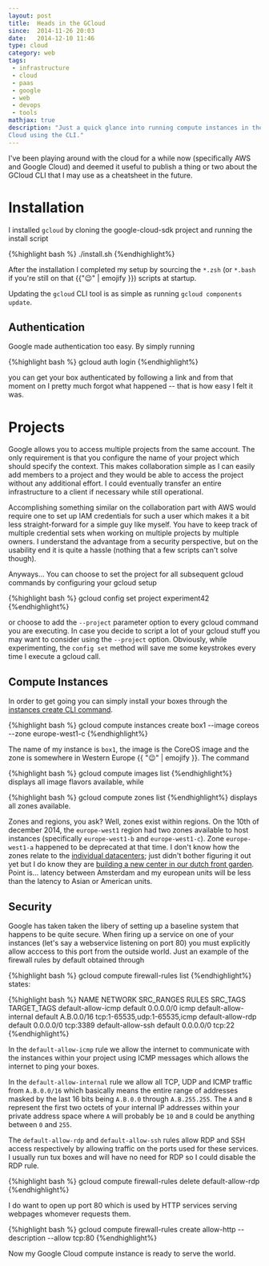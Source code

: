```yaml
---
layout: post
title:  Heads in the GCloud
since:  2014-11-26 20:03
date:   2014-12-10 11:46
type: cloud
category: web
tags:
 - infrastructure
 - cloud
 - paas
 - google
 - web
 - devops
 - tools
mathjax: true
description: "Just a quick glance into running compute instances in the Google
Cloud using the CLI."
---
```

I've been playing around with the cloud for a while now (specifically AWS and 
Google Cloud) and deemed it useful to publish a thing or two about the GCloud
CLI that I may use as a cheatsheet in the future.

# Installation
I installed `gcloud` by cloning the google-cloud-sdk project and running
the install script

{%highlight bash %}
./install.sh
{%endhighlight%}

After the installation I completed my setup by sourcing the `*.zsh` (or 
`*.bash` if you're still on that {{":wink:" | emojify }}) scripts at 
startup.

Updating the `gcloud` CLI tool is as simple as running 
`gcloud components update`.

## Authentication
Google made authentication too easy. By simply running 

{%highlight bash %}
gcloud auth login
{%endhighlight%}

you can get your box authenticated by following a link and from that moment on
I pretty much forgot what happened -- that is how easy I felt it was.

# Projects
Google allows you to access multiple projects from the same account. The only
requirement is that you configure the name of your project which should specify
the context. This makes collaboration simple as I can easily add members to
a project and they would be able to access the project without any additional 
effort. I could eventually transfer an entire infrastructure to a client if
necessary while still operational.

Accomplishing something similar on the collaboration part with AWS would
require one to set up IAM credentials for such a user which makes it a bit
less straight-forward for a simple guy like myself. You have to keep track of
multiple credential sets when working on multiple projects by multiple owners.
I understand the advantage from a security perspective, but on the usability
end it is quite a hassle (nothing that a few scripts can't solve though).

Anyways... You can choose to set the project for all subsequent gcloud commands
by configuring your gcloud setup

{%highlight bash %}
gcloud config set project experiment42
{%endhighlight%}

or choose to add the `--project` parameter option to every gcloud command you
are executing. In case you decide to script a lot of your gcloud stuff you may 
want to consider using the `--project` option. Obviously, while experimenting,
the `config set` method will save me some keystrokes every time I execute a
gcloud call.

## Compute Instances
In order to get going you can simply install your boxes through the [instances 
create CLI command][gcloud-create].

{%highlight bash %}
gcloud compute instances create box1 --image coreos --zone europe-west1-c
{%endhighlight%}

The name of my instance is `box1`, the image is the CoreOS image and the zone 
is somewhere in Western Europe {{ ":wink:" | emojify }}. The command 

{%highlight bash %}
gcloud compute images list
{%endhighlight%} displays all image flavors available, while

{%highlight bash %}
gcloud compute zones list
{%endhighlight%} displays all zones available.

Zones and regions, you ask?
Well, zones exist within regions. On the 10th of december 2014, the `europe-west1`
region had two zones available to host instances (specifically
`europe-west1-b` and `europe-west1-c`). Zone `europe-west1-a` happened to be 
deprecated at that time. I don't know how the zones relate to the 
[individual datacenters][datacenters]; just didn't bother figuring it out yet
but I do know they are [building a new center in our dutch front garden][eemshaven].
Point is... latency between Amsterdam and my european units will be less
than the latency to Asian or American units.

## Security
Google has taken taken the libery of setting up a baseline system that happens
to be quite secure. When firing up a service on one of your instances (let's 
say a webservice listening on port 80) you must explicitly allow acccess to
this port from the outside world. Just an example of the firewall rules by
default obtained through 

{%highlight bash %}
gcloud compute firewall-rules list
{%endhighlight%} states:

{%highlight bash %}
NAME                   NETWORK SRC\_RANGES    RULES                        SRC_TAGS TARGET_TAGS
default-allow-icmp     default 0.0.0.0/0     icmp
default-allow-internal default A.B.0.0/16 tcp:1-65535,udp:1-65535,icmp
default-allow-rdp      default 0.0.0.0/0     tcp:3389
default-allow-ssh      default 0.0.0.0/0     tcp:22
{%endhighlight%}

In the `default-allow-icmp` rule we allow the internet to communicate with the
instances within your project using ICMP messages which allows the internet to
ping your boxes.

In the `default-allow-internal` rule we allow all TCP, UDP and ICMP traffic
from `A.B.0.0/16` which basically means the entire range of addresses masked
by the last 16 bits being `A.B.0.0` through `A.B.255.255`. The `A` and `B`
represent the first two octets of your internal IP addresses within your 
private address space where `A` will probably be `10` and `B` could be anything
between `0` and `255`.

The `default-allow-rdp` and `default-allow-ssh` rules allow RDP and SSH access
respectively by allowing traffic on the ports used for these services. I 
usually run tux boxes and will have no need for RDP so I could disable the RDP
rule.

{%highlight bash %}
gcloud compute firewall-rules delete default-allow-rdp
{%endhighlight%}

I do want to open up port 80 which is used by HTTP services serving webpages
whomever requests them.

{%highlight bash %}
gcloud compute firewall-rules create allow-http --description --allow tcp:80 
{%endhighlight%}

Now my Google Cloud compute instance is ready to serve the world.

[eemshaven]: http://www.google.com/about/datacenters/inside/locations/eemshaven/
[datacenters]: http://www.google.com/about/datacenters/inside/locations/
[installing-gcloud]: https://cloud.google.com/sdk/
[gcloud-quickstart]: https://cloud.google.com/compute/docs/quickstart
[gcloud-create]: https://cloud.google.com/sdk/gcloud/reference/compute/instances/create
